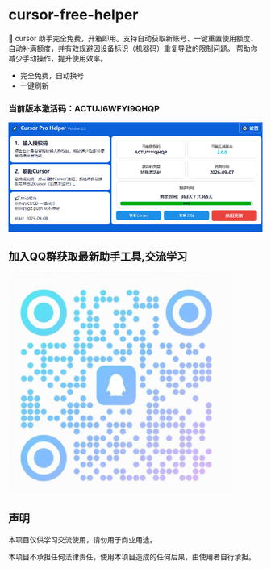 # cursor-free-helper
🚀  cursor 助手完全免费，开箱即用。支持自动获取新账号、一键重置使用额度、自动补满额度，并有效规避因设备标识（机器码）重复导致的限制问题。 帮助你减少手动操作，提升使用效率。 

- 完全免费，自动换号
- 一键刷新



### 当前版本激活码：ACTUJ6WFYI9QHQP

![Snipaste_2025-09-08_21-31-25](./pic/Snipaste_2025-09-08_21-31-25.png)

###   

## 加入QQ群获取最新助手工具,交流学习

![Snipaste_2025-09-08_21-38-03](./pic/Snipaste_2025-09-08_21-38-03.png)

## 声明

本项目仅供学习交流使用，请勿用于商业用途。

本项目不承担任何法律责任，使用本项目造成的任何后果，由使用者自行承担。

